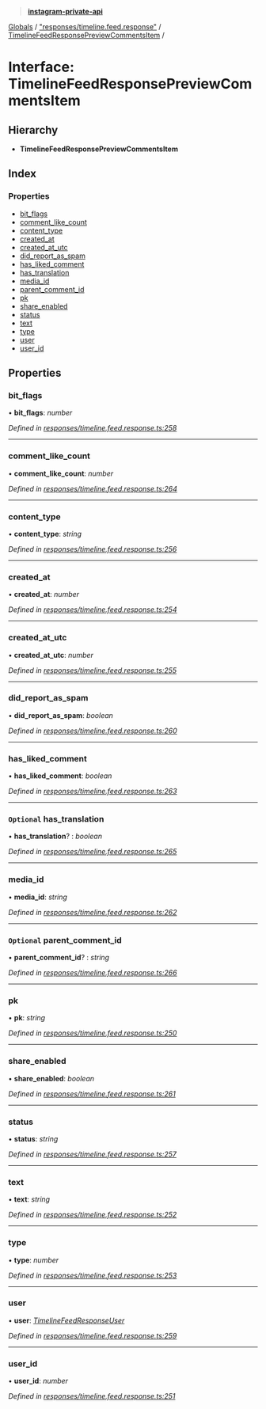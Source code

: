 > **[instagram-private-api](../README.md)**

[Globals](../README.md) / ["responses/timeline.feed.response"](../modules/_responses_timeline_feed_response_.md) / [TimelineFeedResponsePreviewCommentsItem](_responses_timeline_feed_response_.timelinefeedresponsepreviewcommentsitem.md) /

# Interface: TimelineFeedResponsePreviewCommentsItem

## Hierarchy

* **TimelineFeedResponsePreviewCommentsItem**

## Index

### Properties

* [bit_flags](_responses_timeline_feed_response_.timelinefeedresponsepreviewcommentsitem.md#bit_flags)
* [comment_like_count](_responses_timeline_feed_response_.timelinefeedresponsepreviewcommentsitem.md#comment_like_count)
* [content_type](_responses_timeline_feed_response_.timelinefeedresponsepreviewcommentsitem.md#content_type)
* [created_at](_responses_timeline_feed_response_.timelinefeedresponsepreviewcommentsitem.md#created_at)
* [created_at_utc](_responses_timeline_feed_response_.timelinefeedresponsepreviewcommentsitem.md#created_at_utc)
* [did_report_as_spam](_responses_timeline_feed_response_.timelinefeedresponsepreviewcommentsitem.md#did_report_as_spam)
* [has_liked_comment](_responses_timeline_feed_response_.timelinefeedresponsepreviewcommentsitem.md#has_liked_comment)
* [has_translation](_responses_timeline_feed_response_.timelinefeedresponsepreviewcommentsitem.md#optional-has_translation)
* [media_id](_responses_timeline_feed_response_.timelinefeedresponsepreviewcommentsitem.md#media_id)
* [parent_comment_id](_responses_timeline_feed_response_.timelinefeedresponsepreviewcommentsitem.md#optional-parent_comment_id)
* [pk](_responses_timeline_feed_response_.timelinefeedresponsepreviewcommentsitem.md#pk)
* [share_enabled](_responses_timeline_feed_response_.timelinefeedresponsepreviewcommentsitem.md#share_enabled)
* [status](_responses_timeline_feed_response_.timelinefeedresponsepreviewcommentsitem.md#status)
* [text](_responses_timeline_feed_response_.timelinefeedresponsepreviewcommentsitem.md#text)
* [type](_responses_timeline_feed_response_.timelinefeedresponsepreviewcommentsitem.md#type)
* [user](_responses_timeline_feed_response_.timelinefeedresponsepreviewcommentsitem.md#user)
* [user_id](_responses_timeline_feed_response_.timelinefeedresponsepreviewcommentsitem.md#user_id)

## Properties

###  bit_flags

• **bit_flags**: *number*

*Defined in [responses/timeline.feed.response.ts:258](https://github.com/dilame/instagram-private-api/blob/e9c516c/src/responses/timeline.feed.response.ts#L258)*

___

###  comment_like_count

• **comment_like_count**: *number*

*Defined in [responses/timeline.feed.response.ts:264](https://github.com/dilame/instagram-private-api/blob/e9c516c/src/responses/timeline.feed.response.ts#L264)*

___

###  content_type

• **content_type**: *string*

*Defined in [responses/timeline.feed.response.ts:256](https://github.com/dilame/instagram-private-api/blob/e9c516c/src/responses/timeline.feed.response.ts#L256)*

___

###  created_at

• **created_at**: *number*

*Defined in [responses/timeline.feed.response.ts:254](https://github.com/dilame/instagram-private-api/blob/e9c516c/src/responses/timeline.feed.response.ts#L254)*

___

###  created_at_utc

• **created_at_utc**: *number*

*Defined in [responses/timeline.feed.response.ts:255](https://github.com/dilame/instagram-private-api/blob/e9c516c/src/responses/timeline.feed.response.ts#L255)*

___

###  did_report_as_spam

• **did_report_as_spam**: *boolean*

*Defined in [responses/timeline.feed.response.ts:260](https://github.com/dilame/instagram-private-api/blob/e9c516c/src/responses/timeline.feed.response.ts#L260)*

___

###  has_liked_comment

• **has_liked_comment**: *boolean*

*Defined in [responses/timeline.feed.response.ts:263](https://github.com/dilame/instagram-private-api/blob/e9c516c/src/responses/timeline.feed.response.ts#L263)*

___

### `Optional` has_translation

• **has_translation**? : *boolean*

*Defined in [responses/timeline.feed.response.ts:265](https://github.com/dilame/instagram-private-api/blob/e9c516c/src/responses/timeline.feed.response.ts#L265)*

___

###  media_id

• **media_id**: *string*

*Defined in [responses/timeline.feed.response.ts:262](https://github.com/dilame/instagram-private-api/blob/e9c516c/src/responses/timeline.feed.response.ts#L262)*

___

### `Optional` parent_comment_id

• **parent_comment_id**? : *string*

*Defined in [responses/timeline.feed.response.ts:266](https://github.com/dilame/instagram-private-api/blob/e9c516c/src/responses/timeline.feed.response.ts#L266)*

___

###  pk

• **pk**: *string*

*Defined in [responses/timeline.feed.response.ts:250](https://github.com/dilame/instagram-private-api/blob/e9c516c/src/responses/timeline.feed.response.ts#L250)*

___

###  share_enabled

• **share_enabled**: *boolean*

*Defined in [responses/timeline.feed.response.ts:261](https://github.com/dilame/instagram-private-api/blob/e9c516c/src/responses/timeline.feed.response.ts#L261)*

___

###  status

• **status**: *string*

*Defined in [responses/timeline.feed.response.ts:257](https://github.com/dilame/instagram-private-api/blob/e9c516c/src/responses/timeline.feed.response.ts#L257)*

___

###  text

• **text**: *string*

*Defined in [responses/timeline.feed.response.ts:252](https://github.com/dilame/instagram-private-api/blob/e9c516c/src/responses/timeline.feed.response.ts#L252)*

___

###  type

• **type**: *number*

*Defined in [responses/timeline.feed.response.ts:253](https://github.com/dilame/instagram-private-api/blob/e9c516c/src/responses/timeline.feed.response.ts#L253)*

___

###  user

• **user**: *[TimelineFeedResponseUser](_responses_timeline_feed_response_.timelinefeedresponseuser.md)*

*Defined in [responses/timeline.feed.response.ts:259](https://github.com/dilame/instagram-private-api/blob/e9c516c/src/responses/timeline.feed.response.ts#L259)*

___

###  user_id

• **user_id**: *number*

*Defined in [responses/timeline.feed.response.ts:251](https://github.com/dilame/instagram-private-api/blob/e9c516c/src/responses/timeline.feed.response.ts#L251)*
